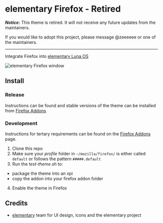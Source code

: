 elementary Firefox - Retired
==================

_**Notice:**_ This theme is retired. It will not receive any future updates from the maintainers.

If you would like to adopt this project, please message @zeeeeee or one of the maintainers.

---

Integrate Firefox into [elementary Luna OS][4]

![elementary Firefox window][window]

## Install
### Release
Instructions can be found and stable versions of the theme can be installed from [Firefox Addons][1]

### Development
Instructions for tertary requirements can be found on the [Firefox Addons][1] page.

1. Clone this repo
2. Make sure your _profile_ folder in `~/mozilla/firefox/` is either called `default` or follows the pattern `#####.default`
3. Run the _test-theme.sh_ to:
  * package the theme into an xpi
  * copy the addon into your firefox addon folder
4. Enable the theme in Firefox

## Credits
* [elementary][4] team for UI design, icons and the elementary project

[window]: https://addons.cdn.mozilla.net/img/uploads/previews/full/88/88616.png "elementary Firefox"
[1]: https://addons.mozilla.org/firefox/addon/elementary-firefox/               "elementary Firefox on Addons for Firefox"
[2]: http://zeeeeee.deviantart.com/                                             "zeeeeee's Deviantart profile"
[3]: http://fav.me/d5lpcyw                                                      "elementary Firefox on Deviantart"
[4]: elementaryos.org                                                           "elementary.org"
